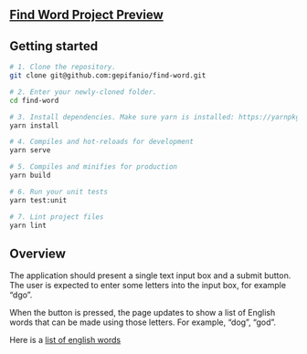## [Find Word Project Preview](https://find-word.vercel.app/)


## Getting started

```bash
# 1. Clone the repository.
git clone git@github.com:gepifanio/find-word.git

# 2. Enter your newly-cloned folder.
cd find-word

# 3. Install dependencies. Make sure yarn is installed: https://yarnpkg.com/lang/en/docs/install
yarn install

# 4. Compiles and hot-reloads for development
yarn serve

# 5. Compiles and minifies for production
yarn build

# 6. Run your unit tests
yarn test:unit

# 7. Lint project files
yarn lint

```

## Overview

The application should present a single text input box and a submit button. The user is expected to enter some letters into the input box, for example “dgo”.

When the button is pressed, the page updates to show a list of English words that can be made using those letters. For example, “dog”, “god”.

Here is a [list of english words](./src/static/wordList.txt)